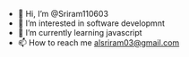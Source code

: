 - 👋 Hi, I’m @Sriram110603
- 👀 I’m interested in software developmnt
- 🌱 I’m currently learning javascript
- 📫 How to reach me alsriram03@gmail.com

<!---
Sriram110603/Sriram110603 is a ✨ special ✨ repository because its `README.md` (this file) appears on your GitHub profile.
You can click the Preview link to take a look at your changes.
--->
